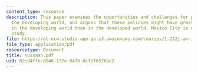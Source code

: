 ```yaml
---
content_type: resource
description: This paper examines the opportunities and challenges for policies in
  the developing world, and argues that these policies might have greater benefits
  in the developing world than in the developed world. Mexico City is used as a case
  study.
file: https://ol-ocw-studio-app-qa.s3.amazonaws.com/courses/1-212j-an-introduction-to-intelligent-transportation-systems-spring-2005/82cd4ffe8046137e84f6dcf2f6576ae2_sussman.pdf
file_type: application/pdf
resourcetype: Document
title: sussman.pdf
uid: 82cd4ffe-8046-137e-84f6-dcf2f6576ae2
---
```

